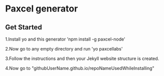 # Paxcel generator
## Get Started
1.Install yo and this generator 'npm install -g paxcel-node'

2.Now go to any empty directory and run 'yo paxcellabs'

3.Follow the instructions and then your Jekyll website structure is created.

4.Now go to "githubUserName.github.io/repoNameUsedWhileInstalling"
